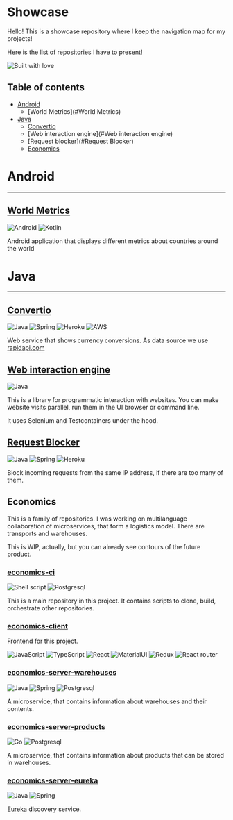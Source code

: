 # Showcase

Hello! This is a showcase repository where I keep the navigation map for my projects!

Here is the list of repositories I have to present!

![Built with love](http://ForTheBadge.com/images/badges/built-with-love.svg)

## Table of contents

- [Android](#Android)
    - [World Metrics](#World Metrics)
- [Java](#Java)
  - [Convertio](#Convertio)
  - [Web interaction engine](#Web interaction engine)
  - [Request blocker](#Request Blocker)
  - [Economics](#Economics)

# Android

___

## [World Metrics](https://github.com/AlexanderShelyugov/WorldMetrics)

![Android](https://img.shields.io/badge/Android-3DDC84?style=for-the-badge&logo=android&logoColor=white)
![Kotlin](https://img.shields.io/badge/Kotlin-0095D5?&style=for-the-badge&logo=kotlin&logoColor=white)

Android application that displays different metrics about countries around the world

# Java

___

## [Convertio](https://github.com/AlexanderShelyugov/Convertio)
![Java](https://img.shields.io/badge/Java-ED8B00?style=for-the-badge&logo=java&logoColor=white)
![Spring](https://img.shields.io/badge/Spring-6DB33F?style=for-the-badge&logo=spring&logoColor=white)
![Heroku](https://img.shields.io/badge/Heroku-430098?style=for-the-badge&logo=heroku&logoColor=white)
![AWS](https://img.shields.io/badge/Amazon_AWS-232F3E?style=for-the-badge&logo=amazon-aws&logoColor=white)

Web service that shows currency conversions. As data source we
use [rapidapi.com](https://rapidapi.com/natkapral/api/currency-converter5)

## [Web interaction engine](https://github.com/AlexanderShelyugov/WebInteractionEngine)

![Java](https://img.shields.io/badge/Java-ED8B00?style=for-the-badge&logo=java&logoColor=white)

This is a library for programmatic interaction with websites. You can make website visits parallel, run them in the UI
browser or command line.

It uses Selenium and Testcontainers under the hood.

## [Request Blocker](https://github.com/AlexanderShelyugov/Request_Blocker)
![Java](https://img.shields.io/badge/Java-ED8B00?style=for-the-badge&logo=java&logoColor=white)
![Spring](https://img.shields.io/badge/Spring-6DB33F?style=for-the-badge&logo=spring&logoColor=white)
![Heroku](https://img.shields.io/badge/Heroku-430098?style=for-the-badge&logo=heroku&logoColor=white)

Block incoming requests from the same IP address, if there are too many of them.

## Economics

This is a family of repositories. I was working on multilanguage collaboration of microservices, that form a logistics
model. There are transports and warehouses.

This is WIP, actually, but you can already see contours of the future product.

### [economics-ci](https://github.com/AlexanderShelyugov/economics-ci)

![Shell script](https://img.shields.io/badge/Shell_Script-121011?style=for-the-badge&logo=gnu-bash&logoColor=white)
![Postgresql](https://img.shields.io/badge/PostgreSQL-316192?style=for-the-badge&logo=postgresql&logoColor=white)

This is a main repository in this project. It contains scripts to clone, build, orchestrate other repositories.

### [economics-client](https://github.com/AlexanderShelyugov/economics-client)

Frontend for this project.

![JavaScript](https://img.shields.io/badge/JavaScript-F7DF1E?style=for-the-badge&logo=javascript&logoColor=black)
![TypeScript](https://img.shields.io/badge/TypeScript-007ACC?style=for-the-badge&logo=typescript&logoColor=white)
![React](https://img.shields.io/badge/React-20232A?style=for-the-badge&logo=react&logoColor=61DAFB)
![MaterialUI](https://img.shields.io/badge/Material--UI-0081CB?style=for-the-badge&logo=material-ui&logoColor=white)
![Redux](https://img.shields.io/badge/Redux-593D88?style=for-the-badge&logo=redux&logoColor=white)
![React router](https://img.shields.io/badge/React_Router-CA4245?style=for-the-badge&logo=react-router&logoColor=white)

### [economics-server-warehouses](https://github.com/AlexanderShelyugov/economics-server-warehouses)

![Java](https://img.shields.io/badge/Java-ED8B00?style=for-the-badge&logo=java&logoColor=white)
![Spring](https://img.shields.io/badge/Spring-6DB33F?style=for-the-badge&logo=spring&logoColor=white)
![Postgresql](https://img.shields.io/badge/PostgreSQL-316192?style=for-the-badge&logo=postgresql&logoColor=white)

A microservice, that contains information about warehouses and their contents.

### [economics-server-products](https://github.com/AlexanderShelyugov/economics-server-products)

![Go](https://img.shields.io/badge/Go-00ADD8?style=for-the-badge&logo=go&logoColor=white)
![Postgresql](https://img.shields.io/badge/PostgreSQL-316192?style=for-the-badge&logo=postgresql&logoColor=white)

A microservice, that contains information about products that can be stored in warehouses.

### [economics-server-eureka](https://github.com/AlexanderShelyugov/economics-server-eureka)

![Java](https://img.shields.io/badge/Java-ED8B00?style=for-the-badge&logo=java&logoColor=white)
![Spring](https://img.shields.io/badge/Spring-6DB33F?style=for-the-badge&logo=spring&logoColor=white)

[Eureka](https://spring.io/projects/spring-cloud-netflix) discovery service.
